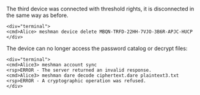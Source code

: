 
The third device was connected with threshold rights, it is disconnected in the same
way as before.


~~~~
<div="terminal">
<cmd>Alice> meshman device delete MBQN-TRFD-22HH-7VJO-3B6R-APJC-HUCP
</div>
~~~~

The device can no longer access the password catalog or decrypt files:


~~~~
<div="terminal">
<cmd>Alice3> meshman account sync
<rsp>ERROR - The server returned an invalid response.
<cmd>Alice3> meshman dare decode ciphertext.dare plaintext3.txt
<rsp>ERROR - A cryptographic operation was refused.
</div>
~~~~


